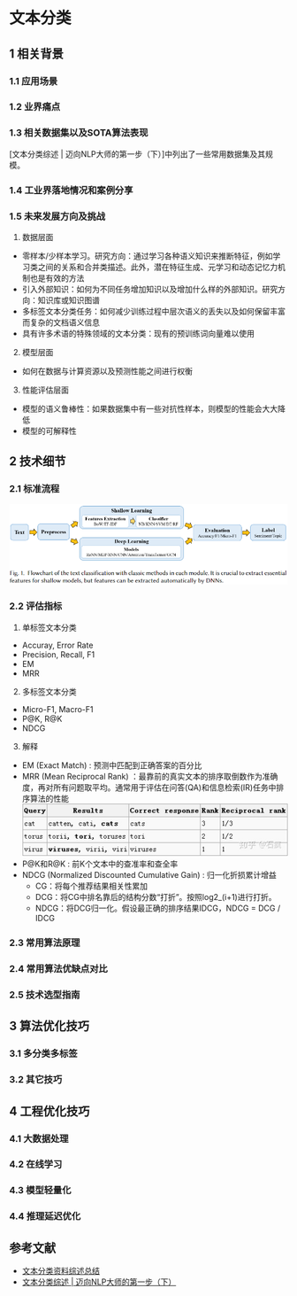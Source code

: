 # 文本分类

## 1 相关背景

### 1.1 应用场景

### 1.2 业界痛点

### 1.3 相关数据集以及SOTA算法表现

[文本分类综述 | 迈向NLP大师的第一步（下）]中列出了一些常用数据集及其规模。

### 1.4 工业界落地情况和案例分享

### 1.5 未来发展方向及挑战
1. 数据层面
  - 零样本/少样本学习。研究方向：通过学习各种语义知识来推断特征，例如学习类之间的关系和合并类描述。此外，潜在特征生成、元学习和动态记忆力机制也是有效的方法
  - 引入外部知识：如何为不同任务增加知识以及增加什么样的外部知识。研究方向：知识库或知识图谱
  - 多标签文本分类任务：如何减少训练过程中层次语义的丢失以及如何保留丰富而复杂的文档语义信息
  - 具有许多术语的特殊领域的文本分类：现有的预训练词向量难以使用
2. 模型层面
  - 如何在数据与计算资源以及预测性能之间进行权衡
3. 性能评估层面
  - 模型的语义鲁棒性：如果数据集中有一些对抗性样本，则模型的性能会大大降低
  - 模型的可解释性

## 2 技术细节

### 2.1 标准流程
![Flowchart of the text classification](https://github.com/songchangyi/Learning/blob/master/Skills/img/text_classification_flowchart.png)

### 2.2 评估指标
1. 单标签文本分类
  - Accuray, Error Rate
  - Precision, Recall, F1
  - EM
  - MRR
2. 多标签文本分类
  - Micro-F1, Macro-F1
  - P@K, R@K
  - NDCG
3. 解释
  - EM (Exact Match) : 预测中匹配到正确答案的百分比
  - MRR (Mean Reciprocal Rank) ：最靠前的真实文本的排序取倒数作为准确度，再对所有问题取平均。通常用于评估在问答(QA)和信息检索(IR)任务中排序算法的性能 ![MRR](https://github.com/songchangyi/Learning/blob/master/Skills/img/mrr.jpg)
  - P@K和R@K : 前K个文本中的查准率和查全率
  - NDCG (Normalized Discounted Cumulative Gain) : 归一化折损累计增益
    - CG：将每个推荐结果相关性累加
    - DCG：将CG中排名靠后的结构分数“打折”。按照log2_(i+1)进行打折。
    - NDCG：将DCG归一化。假设最正确的排序结果IDCG，NDCG = DCG / IDCG

### 2.3 常用算法原理

### 2.4 常用算法优缺点对比

### 2.5 技术选型指南

## 3 算法优化技巧

### 3.1 多分类多标签

### 3.2 其它技巧

## 4 工程优化技巧

### 4.1 大数据处理

### 4.2 在线学习

### 4.3 模型轻量化

### 4.4 推理延迟优化

## 参考文献
- [文本分类资料综述总结](https://github.com/xiaoqian19940510/text-classification-surveys)
- [文本分类综述 | 迈向NLP大师的第一步（下）](https://mp.weixin.qq.com/s/YqPzFcDMhgL9-1kmx3YeZg)

